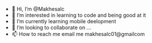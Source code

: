 - 👋 Hi, I’m @Makhesalc
- 👀 I’m interested in learning to code and being good at it
- 🌱 I’m currently learning mobile deelopment
- 💞️ I’m looking to collaborate on ...
- 📫 How to reach me email me makhesalc01@gmailcom 

<!---
Makhesalc/Makhesalc is a ✨ special ✨ repository because its `README.md` (this file) appears on your GitHub profile.
You can click the Preview link to take a look at your changes.
--->

